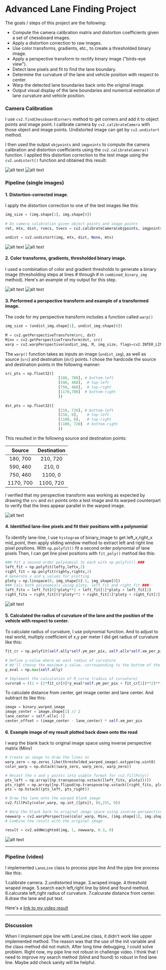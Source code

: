 # Advanced Lane Finding Project

The goals / steps of this project are the following:

* Compute the camera calibration matrix and distortion coefficients given a set of chessboard images.
* Apply a distortion correction to raw images.
* Use color transforms, gradients, etc., to create a thresholded binary image.
* Apply a perspective transform to rectify binary image ("birds-eye view").
* Detect lane pixels and fit to find the lane boundary.
* Determine the curvature of the lane and vehicle position with respect to center.
* Warp the detected lane boundaries back onto the original image.
* Output visual display of the lane boundaries and numerical estimation of lane curvature and vehicle position.

[//]: # "Image References"

[image_org]: ./camera_cal/calibration2.jpg "Original"
[image_cal]: ./output_images/calibration2.jpg "Calibrated"
[image0]: ./test_images/test1.jpg  "Original"
[image1]: ./output_images/undistorted_test1.jpg "Undistorted"
[image2]: ./output_images/thresholed_binary_test1.jpg "Thresholed binary"
[image3]: ./output_images/birdseye_test1.jpg "Birds-eye View"
[image4]: ./output_images/fit_polynomial_sliding_window_test1.jpg "Fit Polynomial"
[image5]: ./output_images/laneline_weighted_test1.jpg "Output"
[video1]: ./project_video.mp4 "Video"

### Camera Calibration

I use  `cv2.findChessboardCorners` method to get corners and add it to object points and image point. I calibrate camera by  `cv2.calibrateCamera` with those object and image points.
Undistorted image can get by  `cv2.undistort` method.

I then used the output `objpoints` and `imgpoints` to compute the camera calibration and distortion coefficients using the `cv2.calibrateCamera()` function.  I applied this distortion correction to the test image using the `cv2.undistort()` function and obtained this result: 

![alt text][image_org]    ![alt text][image_cal]

### Pipeline (single images)

#### 1. Distortion-corrected image.

I apply the distortion correction to one of the test images like this:

```python
img_size = (img.shape[1], img.shape[0])
    
# Do camera calibration given object points and image points
ret, mtx, dist, rvecs, tvecs = cv2.calibrateCamera(objpoints, imgpoints, img_size,None,None)

undist = cv2.undistort(img, mtx, dist, None, mtx)
```

![alt text][image0]    ![alt text][image1]

#### 2. Color transforms, gradients,  thresholded binary image.

I used a combination of color and gradient thresholds to generate a binary image (thresholding steps at lines # through # in `combined_binary_img` method).  Here's an example of my output for this step.

![alt text][image0]    ![alt text][image2]

#### 3. Performed a perspective transform and example of a transformed image.

The code for my perspective transform includes a function called `warp()`

```python
img_size = (undist_img.shape[1], undist_img.shape[0])   
    
M = cv2.getPerspectiveTransform(src, dst) 
Minv = cv2.getPerspectiveTransform(dst, src)
warp = cv2.warpPerspective(undist_img, M, img_size, flags=cv2.INTER_LINEAR)
```

The `warp()` function takes as inputs an image (`undist_img`), as well as source (`src`) and destination (`dst`) points.  I chose the hardcode the source and destination points in the following manner:

```python
src_pts = np.float32([
                        [180, 700], # bottom-left 
                        [590, 460],  # top-left
                        [750, 460],  # top-right
                        [1170,700]  # bottom-right                        
                        ])
    
dst_pts = np.float32([
                        [210, 720], # bottom-left 
                        [210, 0],    # top-left
                        [1100, 0],   # top-right
                        [1100, 720]  # bottom-right                        
                        ])
```

This resulted in the following source and destination points:

|  Source   | Destination |
| :-------: | :---------: |
| 180, 700  |  210, 720   |
| 590, 460  |   210, 0    |
| 750, 460  |   1100, 0   |
| 1170, 700 |  1100, 720  |

I verified that my perspective transform was working as expected by drawing the `src` and `dst` points onto a test image and its warped counterpart to verify that the lines appear parallel in the warped image.

![alt text][image3]

#### 4. Identified lane-line pixels and fit their positions with a polynomial

To identify lane-line, I use `histogram` of binary_image to get left_x,right_x mid_point, then apply sliding window method to extract left and right line pixel positions.
With `np.polyfit()` fit a second order polynomial of lane pixels
Then, I can get line pixel positions with `fit_poly()` method like this:

```python
### Fit a second order polynomial to each with np.polyfit() ###
left_fit = np.polyfit(lefty,leftx,2)
right_fit = np.polyfit(righty,rightx,2)
# Generate x and y values for plotting
ploty = np.linspace(0, img_shape[0]-1, img_shape[0])
### Calc both polynomials using ploty, left_fit and right_fit ###
left_fitx = left_fit[0]*ploty**2 + left_fit[1]*ploty + left_fit[2]
right_fitx = right_fit[0]*ploty**2 + right_fit[1]*ploty + right_fit[2]
```
![alt text][image4]

#### 5. Calculated the radius of curvature of the lane and the position of the vehicle with respect to center.

To calculate radius of curvature, I use polynomial function.
And to adjust to real world, multiply coefficient of x,y per meter
I did get radius of curvature like this:

```python
fit_cr = np.polyfit(self.ally*self.ym_per_pix, self.allx*self.xm_per_pix, 2)
        
# Define y-value where we want radius of curvature
# We'll choose the maximum y-value, corresponding to the bottom of the image
y_eval = np.max(self.ally)

# Implement the calculation of R_curve (radius of curvature) 
curvrad = ((1 + (2*fit_cr[0]*y_eval*self.ym_per_pix + fit_cr[1])**2)**1.5) / np.absolute(2*fit_cr[0])
```
To calculate distance from center, get image center and lane center.
And subtract its like this:

```python
image = binary_warped_image    
image_center = image.shape[1] // 2
lane_center = self.allx[-1]
center_offset = (image_center - lane_center) * self.xm_per_pix
```

#### 6. Example image of my result plotted back down onto the road 

I warp the blank back to original image space using inverse perspective matrix (Minv)

```python
# Create an image to draw the lines on
warp_zero = np.zeros_like(thresholded_warped_image).astype(np.uint8)        
color_warp = np.dstack((warp_zero, warp_zero, warp_zero))       

# Recast the x and y points into usable format for cv2.fillPoly()
pts_left = np.array([np.transpose(np.vstack([left_fitx, ploty]))])
pts_right = np.array([np.flipud(np.transpose(np.vstack([right_fitx, ploty])))])
pts = np.hstack((pts_left, pts_right))

# Draw the lane onto the warped blank image
cv2.fillPoly(color_warp, np.int_([pts]), (0,255, 0))

# Warp the blank back to original image space using inverse perspective matrix (Minv)
newwarp = cv2.warpPerspective(color_warp, Minv, (img.shape[1], img.shape[0])) 
# Combine the result with the original image

result = cv2.addWeighted(img, 1, newwarp, 0.3, 0)
```

![alt text][image5]

---

### Pipeline (video)

I implemented `LaneLine` class to process pipe line
And the pipe line process like this:

  1.calibrate camera.
  2.undistorted image.
  3.wraped image.
  4.threshold wraped image.
  5.search each left,right line by blind and found method.
  6.calcurate left,right radius of curvature.
  7.calcurate distance from center.
  8.draw the lane and put text.

Here's a [link to my video result](./project_video_output.mp4)

---

### Discussion

When I implement pipe line with LaneLine class, it didn't  work like upper implemented method.
The reason was that the use of the init variable and the class method did not match.
After long time debugging, I could solve problem.
Right now, my pipe line not robust in challenge video.
I think that I need to improve my search method (blind and found) to robust in find lane line.
Maybe add check sanity will be helpful.
